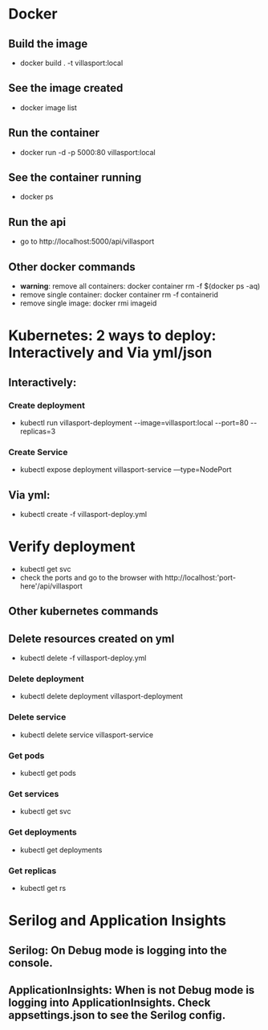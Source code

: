 # Docker
## Build the image
* docker build . -t villasport:local
## See the image created 
* docker image list
## Run the container
* docker run -d -p 5000:80 villasport:local
## See the container running
* docker ps
## Run the api
* go to http://localhost:5000/api/villasport

## Other docker commands
* **warning**: remove all containers: docker container rm -f $(docker ps -aq)
* remove single container: docker container rm -f containerid
* remove single image: docker rmi imageid

# Kubernetes: 2 ways to deploy: Interactively and Via yml/json
##  Interactively:
### Create deployment
* kubectl run villasport-deployment --image=villasport:local --port=80 --replicas=3
### Create Service
* kubectl expose deployment villasport-service —type=NodePort

##  Via yml:
* kubectl create -f villasport-deploy.yml

# Verify deployment
* kubectl get svc
* check the ports and go to the browser with http://localhost:'port-here'/api/villasport
 
## Other kubernetes commands
## Delete resources created on yml
*  kubectl delete -f villasport-deploy.yml 

### Delete deployment
* kubectl delete deployment villasport-deployment
### Delete service
* kubectl delete service villasport-service


### Get pods
* kubectl get pods
### Get services
* kubectl get svc
### Get deployments
* kubectl get deployments
### Get replicas
* kubectl get rs

# Serilog and Application Insights
## Serilog: On Debug mode is logging into the console.
## ApplicationInsights: When is not Debug mode is logging into ApplicationInsights. Check appsettings.json to see the Serilog config.
